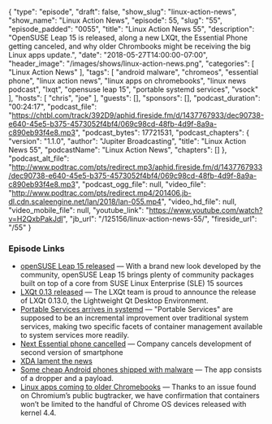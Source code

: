{
  "type": "episode",
  "draft": false,
  "show_slug": "linux-action-news",
  "show_name": "Linux Action News",
  "episode": 55,
  "slug": "55",
  "episode_padded": "0055",
  "title": "Linux Action News 55",
  "description": "OpenSUSE Leap 15 is released, along a new LXQt, the Essential Phone getting canceled, and why older Chrombooks might be receiving the big Linux apps update.",
  "date": "2018-05-27T14:00:00-07:00",
  "header_image": "/images/shows/linux-action-news.png",
  "categories": [
    "Linux Action News"
  ],
  "tags": [
    "android malware",
    "chromeos",
    "essential phone",
    "linux action news",
    "linux apps on chromebooks",
    "linux news podcast",
    "lxqt",
    "opensuse leap 15",
    "portable systemd services",
    "vsock"
  ],
  "hosts": [
    "chris",
    "joe"
  ],
  "guests": [],
  "sponsors": [],
  "podcast_duration": "00:24:17",
  "podcast_file": "https://chtbl.com/track/392D9/aphid.fireside.fm/d/1437767933/dec90738-e640-45e5-b375-4573052f4bf4/069c98cd-48fb-4d9f-8a9a-c890eb93f4e8.mp3",
  "podcast_bytes": 17721531,
  "podcast_chapters": {
    "version": "1.1.0",
    "author": "Jupiter Broadcasting",
    "title": "Linux Action News 55",
    "podcastName": "Linux Action News",
    "chapters": []
  },
  "podcast_alt_file": "http://www.podtrac.com/pts/redirect.mp3/aphid.fireside.fm/d/1437767933/dec90738-e640-45e5-b375-4573052f4bf4/069c98cd-48fb-4d9f-8a9a-c890eb93f4e8.mp3",
  "podcast_ogg_file": null,
  "video_file": "http://www.podtrac.com/pts/redirect.mp4/201406.jb-dl.cdn.scaleengine.net/lan/2018/lan-055.mp4",
  "video_hd_file": null,
  "video_mobile_file": null,
  "youtube_link": "https://www.youtube.com/watch?v=H2QxbPakJdI",
  "jb_url": "/125156/linux-action-news-55/",
  "fireside_url": "/55"
}


### Episode Links

  * [openSUSE Leap 15 released](https://news.opensuse.org/2018/05/25/based-on-enterprise-code-tested-millions-of-times-opensuse-leap-15-released/ "openSUSE Leap 15 released") — With a brand new look developed by the community, openSUSE Leap 15 brings plenty of community packages built on top of a core from SUSE Linux Enterprise (SLE) 15 sources
  * [LXQt 0.13 released](https://blog.lxqt.org/2018/05/release-lxqt-0-13-0/ "LXQt 0.13 released") — The LXQt team is proud to announce the release of LXQt 0.13.0, the Lightweight Qt Desktop Environment.
  * [Portable Services arrives in systemd](https://www.phoronix.com/scan.php?page=news_item&px=Systemd-Portable-Services "Portable Services arrives in systemd") — "Portable Services" are supposed to be an incremental improvement over traditional system services, making two specific facets of container management available to system services more readily. 
  * [Next Essential phone cancelled](https://www.bloomberg.com/news/articles/2018-05-24/andy-rubin-s-phone-maker-essential-is-said-to-consider-sale "Next Essential phone cancelled") — Company cancels development of second version of smartphone 
  * [XDA lament the news](https://www.xda-developers.com/essential-model-citizen-editorial/ "XDA lament the news")
  * [Some cheap Android phones shipped with malware](https://techcrunch.com/2018/05/24/some-low-cost-android-phones-shipped-with-malware-built-in/ "Some cheap Android phones shipped with malware") — The app consists of a dropper and a payload. 
  * [Linux apps coming to older Chromebooks](https://www.xda-developers.com/linux-app-support-older-chrome-os-devices/ "Linux apps coming to older Chromebooks") — Thanks to an issue found on Chromium’s public bugtracker, we have confirmation that containers won’t be limited to the handful of Chrome OS devices released with kernel 4.4.


